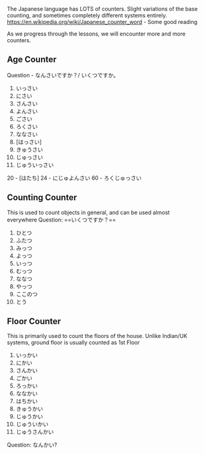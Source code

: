 
The Japanese language has LOTS of counters. Slight variations of the base counting, and sometimes completely different systems entirely. 
https://en.wikipedia.org/wiki/Japanese_counter_word - Some good reading

As we progress through the lessons, we will encounter more and more counters.

## Age Counter 
Question - なんさいですか？/ いくつですか。

1. いっさい
2. にさい
3. さんさい
4. よんさい
5. ごさい
6. ろくさい
7. ななさい
8. [はっさい]
9. きゅうさい
10. じゅっさい
11. じゅういっさい

20 - [はたち]
24 - にじゅよんさい
60 - ろくじゅっさい




## Counting Counter
This is used to count objects in general, and can be used almost everywhere
Question: ==いくつですか？==
1. ひとつ
2. ふたつ
3. みっつ
4. よっつ
5. いっつ
6. むっつ
7. ななつ
8. やっつ
9. ここのつ
10. とう


## Floor Counter

This is primarily used to count the floors of the house. Unlike Indian/UK systems, ground floor is usually counted as 1st Floor

1. いっかい
2. にかい
3. さんかい
4. ごかい
5. ろっかい
6. ななかい
7. はちかい
8. きゅうかい
9. じゅうかい
10. じゅういかい
11. じゅうさんかい


Question: なんかい?

